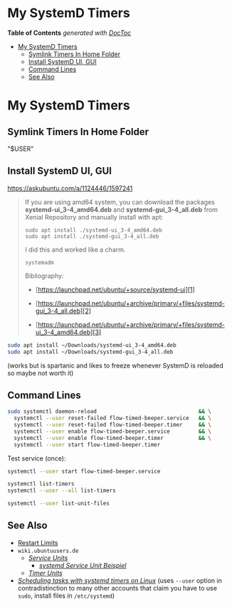 
# My SystemD Timers

<!-- START doctoc generated TOC please keep comment here to allow auto update -->
<!-- DON'T EDIT THIS SECTION, INSTEAD RE-RUN doctoc TO UPDATE -->
**Table of Contents**  *generated with [DocToc](https://github.com/thlorenz/doctoc)*

- [My SystemD Timers](#my-systemd-timers)
  - [Symlink Timers In Home Folder](#symlink-timers-in-home-folder)
  - [Install SystemD UI, GUI](#install-systemd-ui-gui)
  - [Command Lines](#command-lines)
  - [See Also](#see-also)

<!-- END doctoc generated TOC please keep comment here to allow auto update -->



# My SystemD Timers

## Symlink Timers In Home Folder

"$USER"

## Install SystemD UI, GUI

https://askubuntu.com/a/1124446/1597241

> If you are using amd64 system, you can download the packages **systemd-ui_3-4_amd64.deb** and **systemd-gui_3-4_all.deb** from Xenial Repository and manually install with apt:
>
>     sudo apt install ./systemd-ui_3-4_amd64.deb
>     sudo apt install ./systemd-gui_3-4_all.deb
>
> I did this and worked like a charm.
>
>     systemadm
>
> Bibliography:
>
> * [https://launchpad.net/ubuntu/+source/systemd-ui][1]
> * [https://launchpad.net/ubuntu/+archive/primary/+files/systemd-gui_3-4_all.deb][2]
> * [https://launchpad.net/ubuntu/+archive/primary/+files/systemd-ui_3-4_amd64.deb][3]
>
>
>   [1]: https://launchpad.net/ubuntu/+source/systemd-ui
>   [2]: https://launchpad.net/ubuntu/+archive/primary/+files/systemd-gui_3-4_all.deb
>   [3]: https://launchpad.net/ubuntu/+archive/primary/+files/systemd-ui_3-4_amd64.deb

```bash
sudo apt install ~/Downloads/systemd-ui_3-4_amd64.deb
sudo apt install ~/Downloads/systemd-gui_3-4_all.deb
```

(works but is spartanic and likes to freeze whenever SystemD is reloaded so maybe not worth it)

## Command Lines

```bash
sudo systemctl daemon-reload                                && \
  systemctl --user reset-failed flow-timed-beeper.service   && \
  systemctl --user reset-failed flow-timed-beeper.timer     && \
  systemctl --user enable flow-timed-beeper.service         && \
  systemctl --user enable flow-timed-beeper.timer           && \
  systemctl --user start flow-timed-beeper.timer
```

Test service (once):

```bash
systemctl --user start flow-timed-beeper.service
```

```bash
systemctl list-timers
systemctl --user --all list-timers
```

```bash
systemctl --user list-unit-files
```

<!--

play /usr/share/mint-artwork/sounds/notification.oga
which play

man systemd.time
l /etc/systemd/system/
#
systemctl status flow-timed-beeper.timer
journalctl -xe
journalctl -p 5 -xb


sudo systemctl daemon-reload && systemctl --user enable flow-timed-beeper.timer && systemctl --user start flow-timed-beeper.timer

 -->


## See Also

* [Restart
  Limits](https://serverfault.com/questions/845471/service-start-request-repeated-too-quickly-refusing-to-start-limit)
* `wiki.ubuntuusers.de`
  * [*Service Units*](https://wiki.ubuntuusers.de/systemd/Service_Units/)
    * [*systemd Service Unit Beispiel*](https://wiki.ubuntuusers.de/Howto/systemd_Service_Unit_Beispiel/)
  * [*Timer Units*](https://wiki.ubuntuusers.de/systemd/Service_Units/)
* [*Scheduling tasks with systemd timers on
  Linux*](https://www.fosslinux.com/48317/scheduling-tasks-systemd-timers-linux.htm) (uses `--user` option
  in contradistinction to many other accounts that claim you have to use `sudo`, install files in
  `/etc/systemd`)
